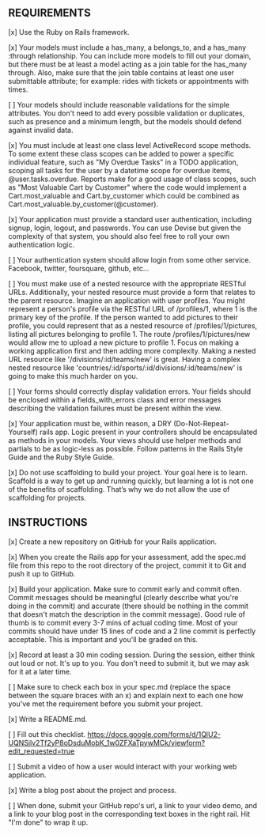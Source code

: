 ## REQUIREMENTS

[x] Use the Ruby on Rails framework.

[x] Your models must include a has_many, a belongs_to, and a has_many :through relationship. You can include more models to fill out your domain, but there must be at least a model acting as a join table for the has_many through. Also, make sure that the join table contains at least one user submittable attribute; for example: rides with tickets or appointments with times.

[ ] Your models should include reasonable validations for the simple attributes. You don't need to add every possible validation or duplicates, such as presence and a minimum length, but the models should defend against invalid data.

[x] You must include at least one class level ActiveRecord scope methods. To some extent these class scopes can be added to power a specific individual feature, such as "My Overdue Tasks" in a TODO application, scoping all tasks for the user by a datetime scope for overdue items, @user.tasks.overdue. Reports make for a good usage of class scopes, such as "Most Valuable Cart by Customer" where the code would implement a Cart.most_valuable and Cart.by_customer which could be combined as Cart.most_valuable.by_customer(@customer).

[x] Your application must provide a standard user authentication, including signup, login, logout, and passwords. You can use Devise but given the complexity of that system, you should also feel free to roll your own authentication logic.

[ ] Your authentication system should allow login from some other service. Facebook, twitter, foursquare, github, etc...

[ ] You must make use of a nested resource with the appropriate RESTful URLs. Additionally, your nested resource must provide a form that relates to the parent resource. Imagine an application with user profiles. You might represent a person's profile via the RESTful URL of /profiles/1, where 1 is the primary key of the profile. If the person wanted to add pictures to their profile, you could represent that as a nested resource of /profiles/1/pictures, listing all pictures belonging to profile 1. The route /profiles/1/pictures/new would allow me to upload a new picture to profile 1. Focus on making a working application first and then adding more complexity. Making a nested URL resource like '/divisions/:id/teams/new' is great. Having a complex nested resource like 'countries/:id/sports/:id/divisions/:id/teams/new' is going to make this much harder on you.

[ ] Your forms should correctly display validation errors. Your fields should be enclosed within a fields_with_errors class and error messages describing the validation failures must be present within the view.

[x] Your application must be, within reason, a DRY (Do-Not-Repeat-Yourself) rails app. Logic present in your controllers should be encapsulated as methods in your models. Your views should use helper methods and partials to be as logic-less as possible. Follow patterns in the Rails Style Guide and the Ruby Style Guide.

[x] Do not use scaffolding to build your project. Your goal here is to learn. Scaffold is a way to get up and running quickly, but learning a lot is not one of the benefits of scaffolding. That’s why we do not allow the use of scaffolding for projects.

## INSTRUCTIONS

[x] Create a new repository on GitHub for your Rails application.

[x] When you create the Rails app for your assessment, add the spec.md file from this repo to the root directory of the project, commit it to Git and push it up to GitHub.

[x] Build your application. Make sure to commit early and commit often. Commit messages should be meaningful (clearly describe what you're doing in the commit) and accurate (there should be nothing in the commit that doesn't match the description in the commit message). Good rule of thumb is to commit every 3-7 mins of actual coding time. Most of your commits should have under 15 lines of code and a 2 line commit is perfectly acceptable. This is important and you'll be graded on this.

[x] Record at least a 30 min coding session. During the session, either think out loud or not. It's up to you. You don't need to submit it, but we may ask for it at a later time.

[ ] Make sure to check each box in your spec.md (replace the space between the square braces with an x) and explain next to each one how you've met the requirement before you submit your project.

[x] Write a README.md.

[ ] Fill out this checklist. https://docs.google.com/forms/d/1QlU2-UQNSjlv2Tf2yP8oDsduMobK_1w0ZFXaTpywMCk/viewform?edit_requested=true

[ ] Submit a video of how a user would interact with your working web application.

[x] Write a blog post about the project and process.

[ ] When done, submit your GitHub repo's url, a link to your video demo, and a link to your blog post in the corresponding text boxes in the right rail. Hit "I'm done" to wrap it up.